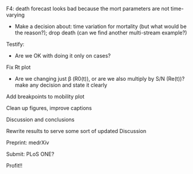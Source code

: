 
F4: death forecast looks bad because the mort parameters are not time-varying
* Make a decision about: time variation for mortality (but what would be the reason?); drop death (can we find another multi-stream example?)

Testify:
* Are we OK with doing it only on cases?

Fix Rt plot
* Are we changing just β (R0(t)), or are we also multiply by S/N (Re(t))? make any decision and state it clearly

Add breakpoints to mobility plot

Clean up figures, improve captions  

Discussion and conclusions

Rewrite results to serve some sort of updated Discussion

Preprint: medrXiv 

Submit: PLoS ONE?

Profit!!
